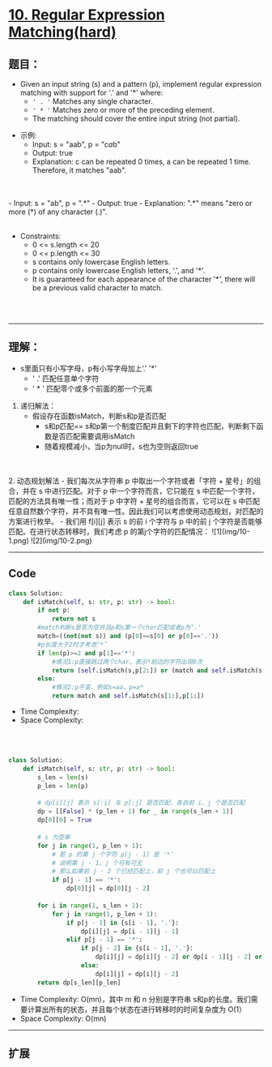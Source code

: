 # [10. Regular Expression Matching(hard)](https://leetcode-cn.com/problems/regular-expression-matching/)
## 题目：
- Given an input string (s) and a pattern (p), implement regular expression matching with support for '.' and '*' where: 
    - `' . '` Matches any single character.​​​​
    - `' * '` Matches zero or more of the preceding element.
    - The matching should cover the entire input string (not partial).

* 示例:
  - Input: s = "aab", p = "c*a*b"
  - Output: true
  - Explanation: c can be repeated 0 times, a can be repeated 1 time. Therefore, it matches "aab".
<br>
<br>
  - Input: s = "ab", p = ".*"
  - Output: true
  - Explanation: ".*" means "zero or more (*) of any character (.)".

<br>
<br>

* Constraints:
  *  0 <= s.length <= 20    
  *  0 <= p.length <= 30
  *  s contains only lowercase English letters.
  *  p contains only lowercase English letters, '.', and '*'.
  *  It is guaranteed for each appearance of the character '*', there will be a previous valid character to match.

<br>
<br>

--------------------------------
## 理解：
- s里面只有小写字母，p有小写字母加上‘.' '*'
  - '  .' 匹配任意单个字符
  - ' * ' 匹配零个或多个前面的那一个元素
1. 递归解法：
   - 假设存在函数isMatch，判断s和p是否匹配
     - s和p匹配== s和p第一个制度匹配并且剩下的字符也匹配，判断剩下函数是否匹配需要调用isMatch
     - 随着规模减小，当p为null时，s也为空则返回true
<br>
<br>
2. 动态规划解法
    - 我们每次从字符串 p 中取出一个字符或者「字符 + 星号」的组合，并在 s 中进行匹配。对于 p 中一个字符而言，它只能在 s 中匹配一个字符，匹配的方法具有唯一性；而对于 p 中字符 + 星号的组合而言，它可以在 s 中匹配任意自然数个字符，并不具有唯一性。因此我们可以考虑使用动态规划，对匹配的方案进行枚举。
      - 我们用 f[i][j] 表示 s 的前 i 个字符与 p 中的前 j 个字符是否能够匹配。在进行状态转移时，我们考虑 p 的第j个字符的匹配情况：
![1](img/10-1.png)
![2](img/10-2.png)

   
--------------------------------
## Code

```python
class Solution:
    def isMatch(self, s: str, p: str) -> bool:
        if not p:
            return not s
        #match判断s是否为空并且p和s第一个char匹配或者p为‘.'
        match=((not(not s)) and (p[0]==s[0] or p[0]=='.'))
        #p长度大于2时才考虑‘*’
        if len(p)>=2 and p[1]=='*':
            #情况1:p直接跳过两个char。表示*前边的字符出现0次
            return (self.isMatch(s,p[2:]) or (match and self.isMatch(s[1:],p)))
        else:
            #情况2:p不变，例如s=aa，p=a*
            return match and self.isMatch(s[1:],p[1:])
```
- Time Complexity: 
- Space Complexity: 

<br>
<br>

```python
class Solution:
    def isMatch(self, s: str, p: str) -> bool:
        s_len = len(s)
        p_len = len(p)

        # dp[i][j] 表示 s[:i] 与 p[:j] 是否匹配，各自前 i、j 个是否匹配
        dp = [[False] * (p_len + 1) for _ in range(s_len + 1)]
        dp[0][0] = True

        # s 为空串
        for j in range(1, p_len + 1):
            # 若 p 的第 j 个字符 p[j - 1] 是 '*'
            # 说明第 j - 1、j 个可有可无
            # 那么如果前 j - 2 个已经匹配上，前 j 个也可以匹配上
            if p[j - 1] == '*':
                dp[0][j] = dp[0][j - 2]

        for i in range(1, s_len + 1):
            for j in range(1, p_len + 1):
                if p[j - 1] in {s[i - 1], '.'}:
                    dp[i][j] = dp[i - 1][j - 1]
                elif p[j - 1] == '*':
                    if p[j - 2] in {s[i - 1], '.'}:
                        dp[i][j] = dp[i][j - 2] or dp[i - 1][j - 2] or dp[i - 1][j]
                    else:
                        dp[i][j] = dp[i][j - 2]
        return dp[s_len][p_len]

```
- Time Complexity: O(mn)，其中 m 和 n 分别是字符串 s和p的长度。我们需要计算出所有的状态，并且每个状态在进行转移时的时间复杂度为 O(1）
- Space Complexity: O(mn)
--------------------------------
## 扩展